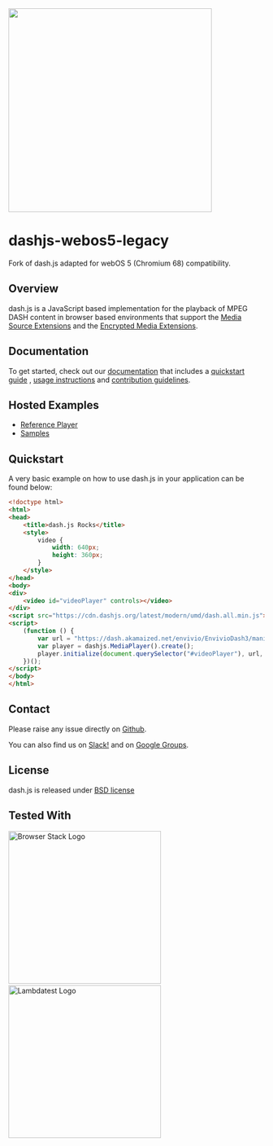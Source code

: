 <img src="https://cloud.githubusercontent.com/assets/2762250/7824984/985c3e76-03bc-11e5-807b-1402bde4fe56.png" width="400">

# dashjs-webos5-legacy

Fork of dash.js adapted for webOS 5 (Chromium 68) compatibility.

## Overview

dash.js is a JavaScript based implementation for the playback of MPEG DASH content in browser based
environments that support the [Media Source Extensions](https://w3c.github.io/media-source/) and
the [Encrypted Media Extensions](https://www.w3.org/TR/encrypted-media/).

## Documentation

To get started, check out our [documentation](https://dashif.org/dash.js/) that includes
a [quickstart guide](https://dashif.org/dash.js/pages/quickstart/index.html) , [usage instructions](https://dashif.org/dash.js/pages/usage/index.html)
and [contribution guidelines](https://dashif.org/dash.js/pages/developers/how-to-contribute.html).

## Hosted Examples

* [Reference Player](https://reference.dashif.org/dash.js/latest/samples/dash-if-reference-player/index.html)
* [Samples](https://reference.dashif.org/dash.js/latest/samples/index.html)

## Quickstart

A very basic example on how to use dash.js in your application can be found below:

```html
<!doctype html>
<html>
<head>
    <title>dash.js Rocks</title>
    <style>
        video {
            width: 640px;
            height: 360px;
        }
    </style>
</head>
<body>
<div>
    <video id="videoPlayer" controls></video>
</div>
<script src="https://cdn.dashjs.org/latest/modern/umd/dash.all.min.js"></script>
<script>
    (function () {
        var url = "https://dash.akamaized.net/envivio/EnvivioDash3/manifest.mpd";
        var player = dashjs.MediaPlayer().create();
        player.initialize(document.querySelector("#videoPlayer"), url, true);
    })();
</script>
</body>
</html>
```

## Contact

Please raise any issue directly on [Github](https://github.com/Dash-Industry-Forum/dash.js/issues).

You can also find us on [Slack!](https://join.slack.com/t/dashif/shared_invite/zt-egme869x-JH~UPUuLoKJB26fw7wj3Gg) and
on [Google Groups](https://groups.google.com/g/dashjs).

## License

dash.js is released under [BSD license](https://github.com/Dash-Industry-Forum/dash.js/blob/development/LICENSE.md)

## Tested With

[<img src="https://cloud.githubusercontent.com/assets/7864462/12837037/452a17c6-cb73-11e5-9f39-fc96893bc9bf.png" alt="Browser Stack Logo" width="300">](https://www.browserstack.com/)
&nbsp;&nbsp;
[<img src="https://www.lambdatest.com/support/img/logo.svg" alt="Lambdatest Logo" width="300">](https://www.lambdatest.com/)
